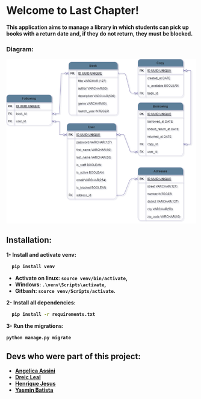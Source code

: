 <h1>Welcome to <strong>Last Chapter!<strong></h1>

This application aims to manage a library in which students can pick up books with a return date and, if they do not return, they must be blocked.

<h3>Diagram:</h3>

![Library](DER_last_chapter.png)

<h2>Installation:</h2>

1- Install and activate venv:
```bash
  pip install venv
```

- Activate on linux: `source venv/bin/activate`, 
- Windows: `.\venv\Scripts\activate`,
- Gitbash: `source venv/Scripts/activate`.

2- Install all dependencies:
```bash
  pip install -r requirements.txt
```
3- Run the migrations:
```bash
python manage.py migrate
```

## Devs who were part of this project:

- [Angelica Assini](https://www.linkedin.com/in/angelica-assini/)
- [Dreic Leal](https://www.linkedin.com/in/dreicleal/)
- [Henrique Jesus](https://www.linkedin.com/in/henrique-jesus128/)
- [Yasmin Batista](https://www.linkedin.com/in/tsukedev/)
